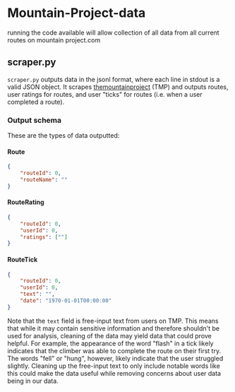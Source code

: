 # Mountain-Project-data
running the code available will allow collection of all data from all current routes on mountain project.com

## scraper.py

`scraper.py` outputs data in the jsonl format, where each line in stdout is a
valid JSON object. It scrapes
[themountainproject](https://www.themountainproject.com) (TMP)
and outputs routes, user ratings for routes, and user "ticks" for routes
(i.e. when a user completed a route).

### Output schema

These are the types of data outputted:

#### Route
```json
{
    "routeId": 0,
    "routeName": ""
}
```

#### RouteRating
```json
{
    "routeId": 0,
    "userId": 0,
    "ratings": [""]
}
```

#### RouteTick
```json
{
    "routeId": 0,
    "userId": 0,
    "text": "",
    "date": "1970-01-01T00:00:00"
}
```

Note that the `text` field is free-input text from users on TMP. This means
that while it may contain sensitive information and therefore shouldn't be
used for analysis, cleaning of the data may yield data that could prove
helpful. For example, the appearance of the word "flash" in a tick likely
indicates that the climber was able to complete the route on their first
try. The words "fell" or "hung", however, likely indicate that the user
struggled slightly. Cleaning up the free-input text to only include
notable words like this could make the data useful while removing concerns
about user data being in our data.
